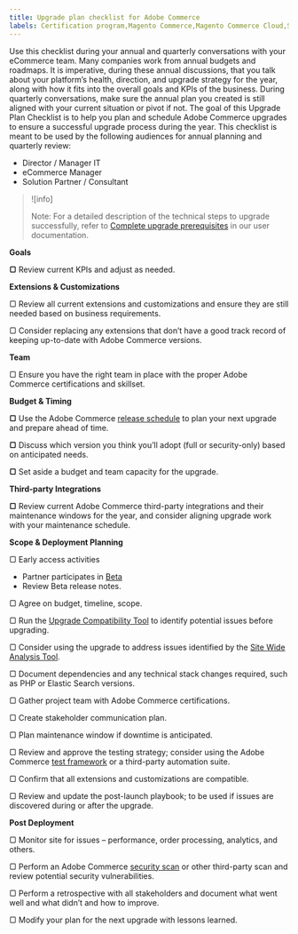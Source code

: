 ```yaml
---
title: Upgrade plan checklist for Adobe Commerce
labels: Certification program,Magento Commerce,Magento Commerce Cloud,Site-Wide Analysis Tool,Upgrade Compatibility Tool,best practices,deployment,extensions,security,third-party extensions,update,upgrade,Adobe Commerce,cloud infrastructure,on-premises
---
```


Use this checklist during your annual and quarterly conversations with your eCommerce team. Many companies work from annual budgets and roadmaps. It is imperative, during these annual discussions, that you talk about your platform’s health, direction, and upgrade strategy for the year, along with how it fits into the overall goals and KPIs of the business. During quarterly conversations, make sure the annual plan you created is still aligned with your current situation or pivot if not. The goal of this Upgrade Plan Checklist is to help you plan and schedule Adobe Commerce upgrades to ensure a successful upgrade process during the year. This checklist is meant to be used by the following audiences for annual planning and quarterly review:

* Director / Manager IT
* eCommerce Manager
* Solution Partner / Consultant

>![info]
>
>Note: For a detailed description of the technical steps to upgrade successfully, refer to [Complete upgrade prerequisites](https://experienceleague.adobe.com/docs/commerce-operations/upgrade-guide/prepare/prerequisites.html) in our user documentation.

 **Goals**

 **▢** Review current KPIs and adjust as needed.

 **Extensions & Customizations**

▢    Review all current extensions and customizations and ensure they are still needed based on business requirements.

▢    Consider replacing any extensions that don’t have a good track record of keeping up-to-date with Adobe Commerce versions.

 **Team**

▢    Ensure you have the right team in place with the proper Adobe Commerce certifications and skillset.

 **Budget & Timing**

 **▢** Use the Adobe Commerce [release schedule](https://devdocs.magento.com/release/) to plan your next upgrade and prepare ahead of time.

 **▢** Discuss which version you think you’ll adopt (full or security-only) based on anticipated needs.

 **▢** Set aside a budget and team capacity for the upgrade.

 **Third-party Integrations**

 **▢** Review current Adobe Commerce third-party integrations and their maintenance windows for the year, and consider aligning upgrade work with your maintenance schedule.

 **Scope & Deployment Planning**

▢    Early access activities

* Partner participates in [Beta](https://github.com/magento/magento2/wiki/Magento-Beta-Program)  
* Review Beta release notes.

▢    Agree on budget, timeline, scope.

▢    Run the [Upgrade Compatibility Tool](https://experienceleague.adobe.com/docs/commerce-operations/upgrade-guide/upgrade-compatibility-tool/overview.html) to identify potential issues before upgrading.

▢    Consider using the upgrade to address issues identified by the [Site Wide Analysis Tool](https://docs.magento.com/user-guide/reports/site-wide-analysis-tool.html).

▢    Document dependencies and any technical stack changes required, such as PHP or Elastic Search versions.

▢    Gather project team with Adobe Commerce certifications.

▢    Create stakeholder communication plan.

▢    Plan maintenance window if downtime is anticipated.

▢    Review and approve the testing strategy; consider using the Adobe Commerce [test framework](https://devdocs.magento.com/mftf/v2/docs/introduction.html) or a third-party automation suite.

▢    Confirm that all extensions and customizations are compatible.

▢    Review and update the post-launch playbook; to be used if issues are discovered during or after the upgrade.

 **Post Deployment**

▢    Monitor site for issues – performance, order processing, analytics, and others.

▢    Perform an Adobe Commerce [security scan](https://account.magento.com/scanner/dashboard/) or other third-party scan and review potential security vulnerabilities.

▢    Perform a retrospective with all stakeholders and document what went well and what didn’t and how to improve.

▢    Modify your plan for the next upgrade with lessons learned.
